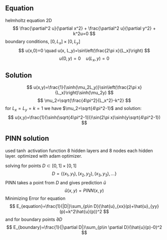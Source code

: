 ## Equation
helmholtz equation 2D
$$
\frac{\partial^2 u}{\partial x^2} + \frac{\partial^2 u}{\partial y^2} + k^2u=0
$$
boundary conditions, $[0,L_x]\times[0,L_y]$
$$
u(x,0)=0 \quad
u(x, L_y)=\sin\left(\frac{2\pi x}{L_x}\right)
$$
$$
u(0,y)=0 \quad
u(L_x, y)=0
$$

## Solution
$$
    u(x,y)=\frac{1}{\sinh(\mu_2L_y)}\sin\left(\frac{2\pi x}{L_x}\right)\sinh(\mu_2y)
$$
$$
\mu_2=\sqrt{\frac{4\pi^2}{L_x^2}-k^2}
$$
for $L_x=L_y=k=1$ we have $\mu_2=\sqrt{4\pi^2-1}$ and solution:
$$
    u(x,y)=\frac{1}{\sinh(\sqrt{4\pi^2-1})}\sin(2\pi x)\sinh(y\sqrt{4\pi^2-1})
$$

## PINN solution
used $\tanh$ activation function 8 hidden layers and 8 nodes each hidden layer. optimized with adam optimizer.

solving for points $D\subset [0,1]\times[0,1]$
$$
    D=\{(x_1,y_1),(x_2,y_2),(x_3,y_3),...\}
$$
PINN takes a point from $D$ and gives prediction $\hat{u}$
$$
\hat{u}(x,y)=PINN(x,y)
$$
Minimizing Error for equation
$$
E_{equation}=\frac{1}{|D|}\sum_{p\in D}(\hat{u}_{xx}(p)+\hat{u}_{yy}(p)+k^2\hat{u}(p))^2
$$
and for boundary points $\partial D$
$$
E_{boundary}=\frac{1}{|\partial D|}\sum_{p\in \partial D}(\hat{u}(p)-0)^2
$$